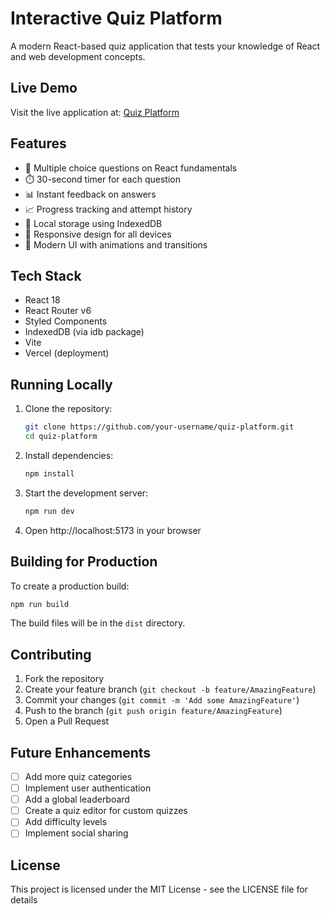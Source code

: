 # Interactive Quiz Platform

A modern React-based quiz application that tests your knowledge of React and web development concepts.

## Live Demo

Visit the live application at: [Quiz Platform](your-vercel-url-here)

## Features

- 📝 Multiple choice questions on React fundamentals
- ⏱️ 30-second timer for each question
- 📊 Instant feedback on answers
- 📈 Progress tracking and attempt history
- 💾 Local storage using IndexedDB
- 📱 Responsive design for all devices
- 🎨 Modern UI with animations and transitions

## Tech Stack

- React 18
- React Router v6
- Styled Components
- IndexedDB (via idb package)
- Vite
- Vercel (deployment)

## Running Locally

1. Clone the repository:
   ```bash
   git clone https://github.com/your-username/quiz-platform.git
   cd quiz-platform
   ```

2. Install dependencies:
   ```bash
   npm install
   ```

3. Start the development server:
   ```bash
   npm run dev
   ```

4. Open http://localhost:5173 in your browser

## Building for Production

To create a production build:

```bash
npm run build
```

The build files will be in the `dist` directory.

## Contributing

1. Fork the repository
2. Create your feature branch (`git checkout -b feature/AmazingFeature`)
3. Commit your changes (`git commit -m 'Add some AmazingFeature'`)
4. Push to the branch (`git push origin feature/AmazingFeature`)
5. Open a Pull Request

## Future Enhancements

- [ ] Add more quiz categories
- [ ] Implement user authentication
- [ ] Add a global leaderboard
- [ ] Create a quiz editor for custom quizzes
- [ ] Add difficulty levels
- [ ] Implement social sharing

## License

This project is licensed under the MIT License - see the LICENSE file for details

